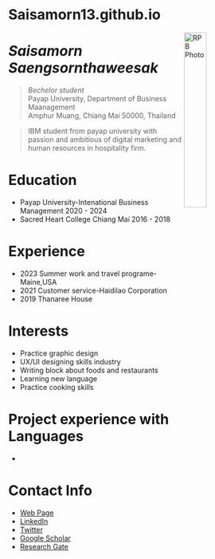 # Saisamorn13.github.io
<img src=![image](https://github.com/Saisamorn13/Saisamorn13.github.io/assets/162402651/e7f42749-3a55-44ab-ac19-f1e760b1d81a)
 alt="RPB Photo" align="right" width="30%"/>

# _Saisamorn Saengsornthaweesak_
> _Bechelor student_<br />
> Payap University, Department of Business Maanagement<br />
> Amphur Muang, Chiang Mai 50000, Thailand<br />

> IBM student from payap university with passion and ambitious of digital marketing and human resources in hospitality firm.  

# Education
* Payap University-Intenational Business Management 2020 - 2024
* Sacred Heart College Chiang Mai 2016 - 2018


# Experience
* 2023 Summer work and travel programe-Maine,USA
* 2021 Customer service-Haidilao Corporation 
* 2019 Thanaree House
# Interests
* Practice graphic design
* UX/UI designing skills industry
* Writing block about foods and restaurants
* Learning new language
* Practice cooking skills

# Project experience with Languages
* 
# Contact Info
* [Web Page](https://rbatzing.github.io)
* [LinkedIn](https://www.linkedin.com/in/robert-batzinger)
* [Twitter](https://twitter.com/rbatz)
* [Google Scholar](https://scholar.google.com/citations?user=LYSacdYAAAAJ&hl=en)
* [Research Gate](https://www.researchgate.net/profile/Robert-Batzinger)



